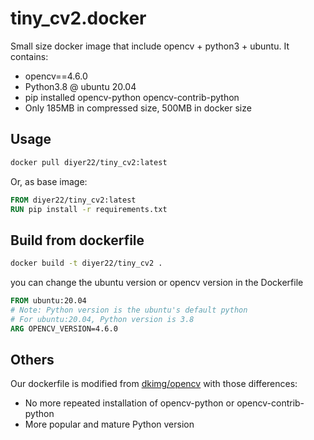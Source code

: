 # tiny_cv2.docker
Small size docker image that include opencv + python3 + ubuntu. It contains:
- opencv==4.6.0
- Python3.8 @ ubuntu 20.04
- pip installed opencv-python opencv-contrib-python
- Only 185MB in compressed size, 500MB in docker size

## Usage
```bash
docker pull diyer22/tiny_cv2:latest
```

Or, as base image:
```dockerfile
FROM diyer22/tiny_cv2:latest
RUN pip install -r requirements.txt
```

## Build from dockerfile
```bash
docker build -t diyer22/tiny_cv2 .
```
you can change the ubuntu version or opencv version in the Dockerfile
```Dockerfile
FROM ubuntu:20.04
# Note: Python version is the ubuntu's default python 
# For ubuntu:20.04, Python version is 3.8
ARG OPENCV_VERSION=4.6.0
```

## Others
Our dockerfile is modified from [dkimg/opencv](https://github.com/dkimg/opencv/blob/master/ubuntu/Dockerfile) with those differences:
- No more repeated installation of opencv-python or opencv-contrib-python
- More popular and mature Python version

